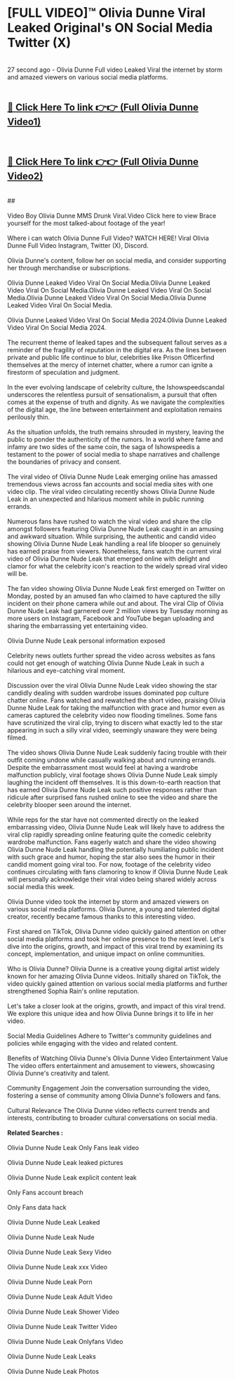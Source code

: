 # [FULL VIDEO]™ Olivia Dunne Viral Leaked Original's ON Social Media Twitter (X) <br>
<br>
27 second ago - Olivia Dunne Full video Leaked Viral the internet by storm and amazed viewers on various social media platforms.<br>

 <br>

##  <a href="https://play.123hd.live?title=Full Olivia_Dunne&ref=git">🔴 Click Here To link 👉👉 (Full Olivia Dunne Video1)</a><br>
  <br>

##  <a href="https://play.123hd.live?title=Full Olivia_Dunne&ref=git">🔴 Click Here To link 👉👉 (Full Olivia Dunne Video2)</a><br>
  <br>
  ##


  <br>

  <br>
Video Boy Olivia Dunne MMS Drunk Viral.Video Click here to view Brace yourself for the most talked-about footage of the year!
<br><br>
Where i can watch Olivia Dunne Full Video? WATCH HERE! Viral Olivia Dunne Full Video Instagram, Twitter (X), Discord.
<br><br>
Olivia Dunne's content, follow her on social media, and consider supporting her through merchandise or subscriptions.
<br><br>
Olivia Dunne Leaked Video Viral On Social Media.Olivia Dunne Leaked Video Viral On Social Media.Olivia Dunne Leaked Video Viral On Social Media.Olivia Dunne Leaked Video Viral On Social Media.Olivia Dunne Leaked Video Viral On Social Media.
<br><br>
Olivia Dunne Leaked Video Viral On Social Media 2024.Olivia Dunne Leaked Video Viral On Social Media 2024.
<br><br>
The recurrent theme of leaked tapes and the subsequent fallout serves as a reminder of the fragility of reputation in the digital era. As the lines between private and public life continue to blur, celebrities like Prison Officerfind themselves at the mercy of internet chatter, where a rumor can ignite a firestorm of speculation and judgment.
<br><br>
In the ever evolving landscape of celebrity culture, the Ishowspeedscandal underscores the relentless pursuit of sensationalism, a pursuit that often comes at the expense of truth and dignity. As we navigate the complexities of the digital age, the line between entertainment and exploitation remains perilously thin.
<br><br>
As the situation unfolds, the truth remains shrouded in mystery, leaving the public to ponder the authenticity of the rumors. In a world where fame and infamy are two sides of the same coin, the saga of Ishowspeedis a testament to the power of social media to shape narratives and challenge the boundaries of privacy and consent.
<br><br>
The viral video of Olivia Dunne Nude Leak emerging online has amassed tremendous views across fan accounts and social media sites with one video clip. The viral video circulating recently shows Olivia Dunne Nude Leak in an unexpected and hilarious moment while in public running errands.
<br><br>
Numerous fans have rushed to watch the viral video and share the clip amongst followers featuring Olivia Dunne Nude Leak caught in an amusing and awkward situation. While surprising, the authentic and candid video showing Olivia Dunne Nude Leak handling a real life blooper so genuinely has earned praise from viewers. Nonetheless, fans watch the current viral video of Olivia Dunne Nude Leak that emerged online with delight and clamor for what the celebrity icon's reaction to the widely spread viral video will be.
<br><br>
The fan video showing Olivia Dunne Nude Leak first emerged on Twitter on Monday, posted by an amused fan who claimed to have captured the silly incident on their phone camera while out and about. The viral Clip of Olivia Dunne Nude Leak had garnered over 2 million views by Tuesday morning as more users on Instagram, Facebook and YouTube began uploading and sharing the embarrassing yet entertaining video.
<br><br>
Olivia Dunne Nude Leak personal information exposed
<br><br>
Celebrity news outlets further spread the video across websites as fans could not get enough of watching Olivia Dunne Nude Leak in such a hilarious and eye-catching viral moment.
<br><br>
Discussion over the viral Olivia Dunne Nude Leak video showing the star candidly dealing with sudden wardrobe issues dominated pop culture chatter online. Fans watched and rewatched the short video, praising Olivia Dunne Nude Leak for taking the malfunction with grace and humor even as cameras captured the celebrity video now flooding timelines. Some fans have scrutinized the viral clip, trying to discern what exactly led to the star appearing in such a silly viral video, seemingly unaware they were being filmed.
<br><br>
The video shows Olivia Dunne Nude Leak suddenly facing trouble with their outfit coming undone while casually walking about and running errands. Despite the embarrassment most would feel at having a wardrobe malfunction publicly, viral footage shows Olivia Dunne Nude Leak simply laughing the incident off themselves. It is this down-to-earth reaction that has earned Olivia Dunne Nude Leak such positive responses rather than ridicule after surprised fans rushed online to see the video and share the celebrity blooper seen around the internet.
<br><br>
While reps for the star have not commented directly on the leaked embarrassing video, Olivia Dunne Nude Leak will likely have to address the viral clip rapidly spreading online featuring quite the comedic celebrity wardrobe malfunction. Fans eagerly watch and share the video showing Olivia Dunne Nude Leak handling the potentially humiliating public incident with such grace and humor, hoping the star also sees the humor in their candid moment going viral too. For now, footage of the celebrity video continues circulating with fans clamoring to know if Olivia Dunne Nude Leak will personally acknowledge their viral video being shared widely across social media this week.
<br><br>
Olivia Dunne video took the internet by storm and amazed viewers on various social media platforms. Olivia Dunne, a young and talented digital creator, recently became famous thanks to this interesting video.
<br><br>
First shared on TikTok, Olivia Dunne video quickly gained attention on other social media platforms and took her online presence to the next level. Let's dive into the origins, growth, and impact of this viral trend by examining its concept, implementation, and unique impact on online communities.
<br><br>
Who is Olivia Dunne? Olivia Dunne is a creative young digital artist widely known for her amazing Olivia Dunne videos. Initially shared on TikTok, the video quickly gained attention on various social media platforms and further strengthened Sophia Rain's online reputation.
<br><br>
Let's take a closer look at the origins, growth, and impact of this viral trend. We explore this unique idea and how Olivia Dunne brings it to life in her video.
<br><br>
Social Media Guidelines Adhere to Twitter's community guidelines and policies while engaging with the video and related content.
<br><br>
Benefits of Watching Olivia Dunne's Olivia Dunne Video Entertainment Value The video offers entertainment and amusement to viewers, showcasing Olivia Dunne's creativity and talent.
<br><br>
Community Engagement Join the conversation surrounding the video, fostering a sense of community among Olivia Dunne's followers and fans.
<br><br>
Cultural Relevance The Olivia Dunne video reflects current trends and interests, contributing to broader cultural conversations on social media.
<br><br>
<strong>Related Searches :</strong>
<br><br>
Olivia Dunne Nude Leak Only Fans leak video
<br><br>
Olivia Dunne Nude Leak leaked pictures
<br><br>
Olivia Dunne Nude Leak explicit content leak
<br><br>
Only Fans account breach
<br><br>
Only Fans data hack
<br><br>
Olivia Dunne Nude Leak Leaked
<br><br>
Olivia Dunne Nude Leak Nude
<br><br>
Olivia Dunne Nude Leak Sexy Video
<br><br>
Olivia Dunne Nude Leak xxx Video
<br><br>
Olivia Dunne Nude Leak Porn
<br><br>
Olivia Dunne Nude Leak Adult Video
<br><br>
Olivia Dunne Nude Leak Shower Video
<br><br>
Olivia Dunne Nude Leak Twitter Video
<br><br>
Olivia Dunne Nude Leak Onlyfans Video
<br><br>
Olivia Dunne Nude Leak Leaks
<br><br>
Olivia Dunne Nude Leak Photos